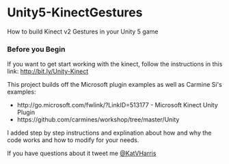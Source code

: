 # Unity5-KinectGestures
How to build Kinect v2 Gestures in your Unity 5 game

### Before you Begin
If you want to get start working with the kinect, follow the instructions in this link:
http://bit.ly/Unity-Kinect


This project builds off the Microsoft plugin examples as well as Carmine Si's examples:
<ul>
<li> http://go.microsoft.com/fwlink/?LinkID=513177 - Microsoft Kinect Unity Plugin</li>
<li> https://github.com/carmines/workshop/tree/master/Unity </li>
</ul>

I added step by step instructions and explination about how and why the code works and how to modify for your needs. 

If you have questions about it tweet me [@KatVHarris](http://twitter.com/katvharris)

